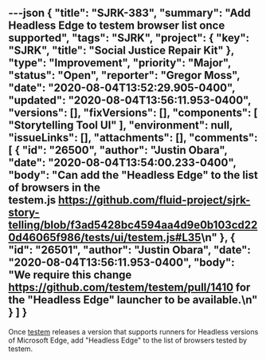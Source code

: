 ---json
{
  "title": "SJRK-383",
  "summary": "Add Headless Edge to testem browser list once supported",
  "tags": "SJRK",
  "project": {
    "key": "SJRK",
    "title": "Social Justice Repair Kit"
  },
  "type": "Improvement",
  "priority": "Major",
  "status": "Open",
  "reporter": "Gregor Moss",
  "date": "2020-08-04T13:52:29.905-0400",
  "updated": "2020-08-04T13:56:11.953-0400",
  "versions": [],
  "fixVersions": [],
  "components": [
    "Storytelling Tool UI"
  ],
  "environment": null,
  "issueLinks": [],
  "attachments": [],
  "comments": [
    {
      "id": "26500",
      "author": "Justin Obara",
      "date": "2020-08-04T13:54:00.233-0400",
      "body": "Can add the \"Headless Edge\" to the list of browsers in the testem.js <https://github.com/fluid-project/sjrk-story-telling/blob/f3ad5428bc4594aa4d9e0b103cd220d46065f986/tests/ui/testem.js#L35>\n"
    },
    {
      "id": "26501",
      "author": "Justin Obara",
      "date": "2020-08-04T13:56:11.953-0400",
      "body": "We require this change <https://github.com/testem/testem/pull/1410> for the \"Headless Edge\" launcher to be available.\n"
    }
  ]
}
---
Once [testem](https://github.com/testem/testem) releases a version that supports runners for Headless versions of Microsoft Edge, add "Headless Edge" to the list of browsers tested by testem.

        